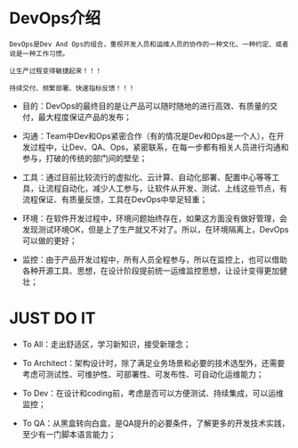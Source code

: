 # DevOps介绍

    DevOps是Dev And Ops的组合，重视开发人员和运维人员的协作的一种文化、一种约定、或者说是一种工作习惯。
    
    让生产过程变得敏捷起来！！！
    
    持续交付、频繁部署、快速指标反馈！！！
    
 - 目的：DevOps的最终目的是让产品可以随时随地的进行高效、有质量的交付，最大程度保证产品的发布；
 
 - 沟通：Team中Dev和Ops紧密合作（有的情况是Dev和Ops是一个人），在开发过程中，让Dev、QA、Ops，紧密联系，在每一步都有相关人员进行沟通和参与，打破的传统的部门间的壁垒；
 
 - 工具：通过目前比较流行的虚拟化、云计算、自动化部署、配置中心等等工具，让流程自动化，减少人工参与，让软件从开发、测试、上线这些节点，有流程保证、有质量反馈，工具在DevOps中举足轻重；
 
 - 环境：在软件开发过程中，环境问题始终存在，如果这方面没有做好管理，会发现测试环境OK，但是上了生产就又不对了。所以，在环境隔离上，DevOps可以做的更好；
 
 - 监控：由于产品开发过程中，所有人员全程参与，所以在监控上，也可以借助各种开源工具、思想，在设计阶段提前统一运维监控思想，让设计变得更加健壮；


# JUST DO IT

- To All：走出舒适区，学习新知识，接受新理念；

- To Architect：架构设计时，除了满足业务场景和必要的技术选型外，还需要考虑可测试性、可维护性、可部署性、可发布性、可自动化运维能力；

- To Dev：在设计和coding前，考虑是否可以方便测试、持续集成，可以运维监控；

- To QA：从黑盒转向白盒，是QA提升的必要条件，了解更多的开发技术实践，至少有一门脚本语言能力；

